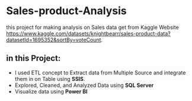 # Sales-product-Analysis
this project for making analysis on Sales data get from Kaggle Website <a>https://www.kaggle.com/datasets/knightbearr/sales-product-data?datasetId=1695352&sortBy=voteCount</a>.

## in this Project: 
<ul>
  <li>I used ETL concept to Extract data from Multiple Source and integrate them in on Table using <b>SSIS</b>.</li>
  <li>Explored, Cleaned, and Analyzed Data using <b>SQL Server</b></li>
  <li>Visualize data using <b>Power BI</b></li>
</ul>
